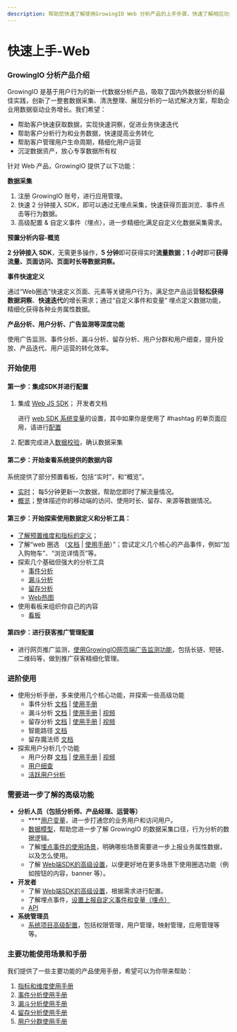 ```yaml
---
description: 帮助您快速了解使用GrowingIO Web 分析产品的上手步骤，快速了解相应功能
---
```


# 快速上手-Web

### GrowingIO 分析产品介绍

GrowingIO 是基于用户行为的新一代数据分析产品，吸取了国内外数据分析的最佳实践，创新了一整套数据采集、清洗整理、展现分析的一站式解决方案，帮助企业用数据驱动业务增长。我们希望：

* 帮助客户快速获取数据，实现快速洞察，促进业务快速迭代
* 帮助客户分析行为和业务数据，快速提高业务转化
* 帮助客户管理用户生命周期，精细化用户运营
* 沉淀数据资产，放心专享数据所有权

针对 Web 产品，GrowingIO 提供了以下功能：

​**数据采集​**

1. 注册 GrowingIO 账号，进行应用管理。
2. 快速 2 分钟接入 SDK，即可以通过无埋点采集，快速获得页面浏览、事件点击等行为数据。
3. 高级配置 & 自定义事件（埋点），进一步精细化满足自定义化数据采集需求。

​**预置分析内容-​概览​**

**2 分钟接入 SDK**，无需更多操作，**5 分钟**即可获得实时**流量数据**；**1 小时**即可**获得流量、页面访问、页面时长等数据洞察。**

​**事件快速定义​**

通过“Web圈选”快速定义页面、元素等关键用户行为，满足您产品运营**轻松获得数据洞察**、**快速迭代**的增长需求；通过“自定义事件和变量” 埋点定义数据功能，精细化获得各种业务属性数据。

​**产品分析、用户分析、广告监测等深度功能​**

使用广告监测、事件分析、漏斗分析、留存分析、用户分群和用户细查，提升投放、产品迭代、用户运营的转化效率。

### 开始使用

#### 第一步：集成SDK并进行配置  <a id="di-yi-bu-ji-cheng-sdk-bing-jin-hang-pei-zhi"></a>

1. 集成 [Web JS SDK](sdk-integration/web-js-sdk/)； 开发者文档

   进行 [web SDK 系统变量](sdk-integration/web-js-sdk/#12)的设置，其中如果你是使用了 \#hashtag 的单页面应用，请进行[配置](sdk-integration/web-js-sdk/#12)​

2. 配置完成进入[数据校验](sdk-integration/growingio-debugger/#growingio-web-debugger)，确认数据采集

#### 第二步：开始查看系统提供的数据内容 <a id="di-er-bu-kai-shi-cha-kan-xi-tong-ti-gong-de-shu-ju-nei-rong"></a>

系统提供了部分预置看板，包括“实时”，和“概览”。

* [实时](dashboard/realtime.md)； 每5分钟更新一次数据，帮助您即时了解流量情况。
* [概览](dashboard/overview.md)；整体描述你的移动端的访问、使用时长、留存、来源等数据情况。

#### 第三步：开始探索使用数据定义和分析工具：  <a id="di-san-bu-kai-shi-tan-suo-shi-yong-shu-ju-ding-yi-he-fen-xi-gong-ju"></a>

* [了解预置维度和指标的定义](data-model/olap-model/predifined-metrics-dimensions.md)；
* 了解“web 圈选 （[文档](data-definition/circle/web.md) \| [使用手册](http://growing.cn-bj.ufileos.com/web_circle.pdf)）”；尝试定义几个核心的产品事件，例如“加入购物车”、“浏览详情页”等。
* 探索几个基础但强大的分析工具
  * [事件分析](data-analytics/event-analysis.md)
  * [漏斗分析](data-analytics/funnel-analysis.md)
  * [留存分析](data-analytics/retention-analysis.md)
  * [Web热图](data-analytics/heatmap/heatmap-web.md)
* 使用看板来组织你自己的内容
  * [看板](dashboard/)

#### 第四步：进行获客推广管理配置 <a id="di-si-bu-jin-hang-huo-ke-tui-guang-guan-li-pei-zhi"></a>

* 进行网页推广监测，[使用GrowingIO网页端广告监测功能]()，包括长链、短链、二维码等，做到推广获客精细化管理。

### 进阶使用

* 使用分析手册，多来使用几个核心功能，并探索一些高级功能
  * 事件分析 [文档](data-analytics/event-analysis.md) \| [使用手册](https://s.growingio.com/nvN9MB)
  * 漏斗分析 [文档](data-analytics/funnel-analysis.md) \| [使用手册](https://s.growingio.com/9PXbR0) \| [视频](https://s.growingio.com/kKdDjv)
  * 留存分析 [文档](data-analytics/retention-analysis.md) \| [使用手册](https://s.growingio.com/p8QD3x) \| [视频](https://s.growingio.com/4PpoAK)
  * 智能路径 [文档](data-analytics/pathfinder.md)
  * 留存魔法师 [文档](data-analytics/magic-number.md)
* 探索用户分析几个功能
  * 用户分群 [文档](data-analytics/user-segmentation.md) \| [使用手册](https://s.growingio.com/9PaAZ8) \|  [视频](https://s.growingio.com/ambRb4)
  * [用户细查](data-analytics/individual-user-report.md)
  * [活跃用户分析](data-analytics/user-engagement-analysis.md)

### 需要进一步了解的高级功能    

* **分析人员（包括分析师、产品经理、运营等）**
  * \*\*\*\*[用户变量](data-definition/user-variable/loginuserid.md)，进一步打通您的业务用户和访问用户。
  * [数据模型](data-model/)，帮助您进一步了解 GrowingIO 的数据采集口径，行为分析的数据逻辑。
  * 了解[埋点事件的使用场景](data-model/event-model/custom-event/)，明确哪些场景需要进一步上报业务属性数据，以及怎么使用。
  * 了解 [Web端SDK的高级设置](sdk-integration/web-js-sdk/#13)，以便更好地在更多场景下使用圈选功能（例如按钮的内容，banner 等）。
* **开发者**
  * 了解 [Web端SDK的高级设置](sdk-integration/web-js-sdk/#13)，根据需求进行配置。
  * 了解埋点事件，[设置上报自定义事件和变量（埋点）](data-definition/mina.md)
  * [API](api/)
* **系统管理员**
  * [系统项目高级配置](configuration/)，包括权限管理，用户管理，映射管理，应用管理等等。   

### 主要功能使用场景和手册

我们提供了一些主要功能的产品使用手册，希望可以为你带来帮助：

1. [指标和维度使用手册](https://s.growingio.com/NLdx0O)
2. [事件分析使用手册](https://s.growingio.com/nvN9MB)
3. [漏斗分析使用手册](https://s.growingio.com/9PXbR0)
4. [留存分析使用手册](https://s.growingio.com/p8QD3x)
5. [用户分群使用手册](https://s.growingio.com/9PaAZ8)



